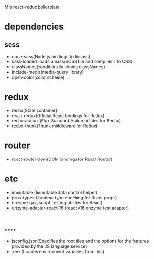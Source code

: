 M's react-redux boilerplate

# dependencies

## scss
- node-sass(Node.js bindings to libsass)
- sass-loader(Loads a Sass/SCSS file and compiles it to CSS)
- classNames(conditionally joining classNames)
- include-media(media-query library)
- open-color(color scheme)

# redux
- redux(State container)
- react-redux(Official React bindings for Redux)
- redux-actions(Flux Standard Action utilities for Redux)
- redux-thunk(Thunk middleware for Redux)

# router
- react-router-dom(DOM bindings for React Router)

# etc
- immutable (Immutable data control helper)
- prop-types (Runtime type checking for React props)
- enzyme (javascript Testing utilities for React)
- enzyme-adapter-react-16 (react v16 enzyme test adapter)

# ....
- jsconfig.json(Specifies the root files and the options for the features provided by the JS language service)
- .env (Loades environment variables from this)